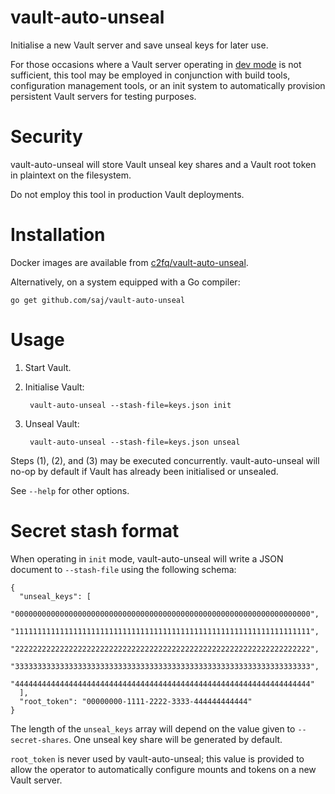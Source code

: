 # vault-auto-unseal

Initialise a new Vault server and save unseal keys for later use.

For those occasions where a Vault server operating in [dev mode][vault-dev-mode]
is not sufficient, this tool may be employed in conjunction with build tools,
configuration management tools, or an init system to automatically provision
persistent Vault servers for testing purposes.

[vault-dev-mode]: https://www.vaultproject.io/docs/concepts/dev-server.html


# Security

vault-auto-unseal will store Vault unseal key shares and a Vault root token in
plaintext on the filesystem.

Do not employ this tool in production Vault deployments.


# Installation

Docker images are available from [c2fq/vault-auto-unseal][dh-repo].

Alternatively, on a system equipped with a Go compiler:

    go get github.com/saj/vault-auto-unseal

[dh-repo]: https://hub.docker.com/r/c2fq/vault-auto-unseal/


# Usage

1. Start Vault.

2. Initialise Vault:

        vault-auto-unseal --stash-file=keys.json init

3. Unseal Vault:

        vault-auto-unseal --stash-file=keys.json unseal

Steps (1), (2), and (3) may be executed concurrently.  vault-auto-unseal will
no-op by default if Vault has already been initialised or unsealed.

See `--help` for other options.


# Secret stash format

When operating in `init` mode, vault-auto-unseal will write a JSON document to
`--stash-file` using the following schema:

    {
      "unseal_keys": [
    	"000000000000000000000000000000000000000000000000000000000000000000",
    	"111111111111111111111111111111111111111111111111111111111111111111",
    	"222222222222222222222222222222222222222222222222222222222222222222",
    	"333333333333333333333333333333333333333333333333333333333333333333",
    	"444444444444444444444444444444444444444444444444444444444444444444"
      ],
      "root_token": "00000000-1111-2222-3333-444444444444"
    }

The length of the `unseal_keys` array will depend on the value given to
`--secret-shares`.  One unseal key share will be generated by default.

`root_token` is never used by vault-auto-unseal; this value is provided to allow
the operator to automatically configure mounts and tokens on a new Vault server.
